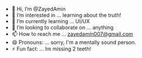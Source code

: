 - 👋 Hi, I’m @ZayedAmin
- 👀 I’m interested in ... learning about the truth!
- 🌱 I’m currently learning ... UI/UX 
- 💞️ I’m looking to collaborate on ... anything
- 📫 How to reach me ... zayedamin007@gmail.com
- 😄 Pronouns: ... sorry, I'm a mentally sound person.
- ⚡ Fun fact: ... Im missing 2 teeth!

<!---
ZayedAmin/ZayedAmin is a ✨ special ✨ repository because its `README.md` (this file) appears on your GitHub profile.
You can click the Preview link to take a look at your changes.
--->
